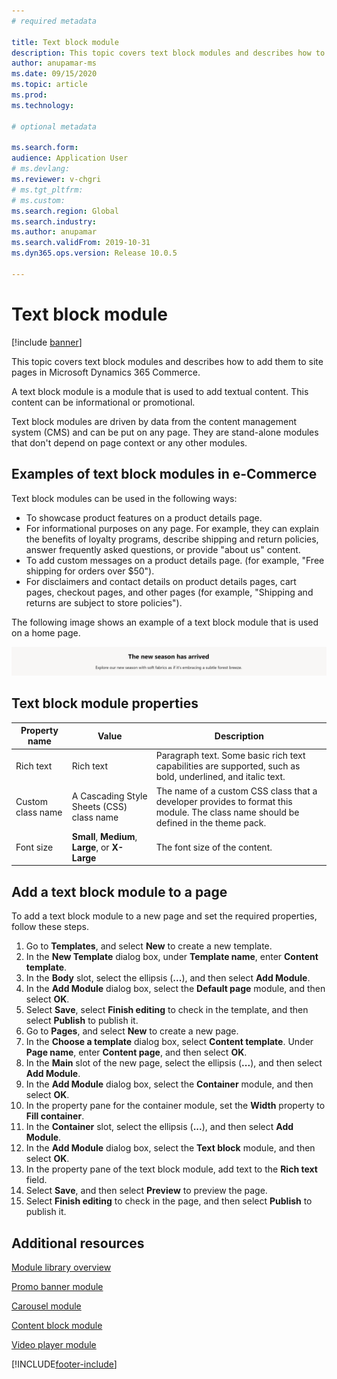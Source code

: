 ```yaml
---
# required metadata

title: Text block module
description: This topic covers text block modules and describes how to add them to site pages in Microsoft Dynamics 365 Commerce.
author: anupamar-ms
ms.date: 09/15/2020
ms.topic: article
ms.prod: 
ms.technology: 

# optional metadata

ms.search.form:  
audience: Application User
# ms.devlang: 
ms.reviewer: v-chgri
# ms.tgt_pltfrm: 
# ms.custom: 
ms.search.region: Global
ms.search.industry: 
ms.author: anupamar
ms.search.validFrom: 2019-10-31
ms.dyn365.ops.version: Release 10.0.5

---
```

# Text block module

[!include [banner](includes/banner.md)]

This topic covers text block modules and describes how to add them to site pages in Microsoft Dynamics 365 Commerce.

A text block module is a module that is used to add textual content. This content can be informational or promotional.

Text block modules are driven by data from the content management system (CMS) and can be put on any page. They are stand-alone modules that don't depend on page context or any other modules.

## Examples of text block modules in e-Commerce

Text block modules can be used in the following ways:

* To showcase product features on a product details page.
* For informational purposes on any page. For example, they can explain the benefits of loyalty programs, describe shipping and return policies, answer frequently asked questions, or provide "about us" content.
* To add custom messages on a product details page. (for example, "Free shipping for orders over $50").
* For disclaimers and contact details on product details pages, cart pages, checkout pages, and other pages (for example, "Shipping and returns are subject to store policies").

The following image shows an example of a text block module that is used on a home page.

![Example of a text block module.](./media/ecommerce-textblock.PNG)

## Text block module properties

| Property name     | Value                                            | Description |
|-------------------|--------------------------------------------------|-------------|
| Rich text         | Rich text                                        | Paragraph text. Some basic rich text capabilities are supported, such as bold, underlined, and italic text. |
| Custom class name | A Cascading Style Sheets (CSS) class name        | The name of a custom CSS class that a developer provides to format this module. The class name should be defined in the theme pack. |
| Font size         | **Small**, **Medium**, **Large**, or **X-Large** | The font size of the content. |

## Add a text block module to a page

To add a text block module to a new page and set the required properties, follow these steps.

1. Go to **Templates**, and select **New** to create a new template.
1. In the **New Template** dialog box, under **Template name**, enter **Content template**.
1. In the **Body** slot, select the ellipsis (**...**), and then select **Add Module**.
1. In the **Add Module** dialog box, select the **Default page** module, and then select **OK**.
1. Select **Save**, select **Finish editing** to check in the template, and then select **Publish** to publish it.
1. Go to **Pages**, and select **New** to create a new page.
1. In the **Choose a template** dialog box, select **Content template**. Under **Page name**, enter **Content page**, and then select **OK**.
1. In the **Main** slot of the new page, select the ellipsis (**...**), and then select **Add Module**.
1. In the **Add Module** dialog box, select the **Container** module, and then select **OK**.
1. In the property pane for the container module, set the **Width** property to **Fill container**.
1. In the **Container** slot, select the ellipsis (**...**), and then select **Add Module**.
1. In the **Add Module** dialog box, select the **Text block** module, and then select **OK**. 
1. In the property pane of the text block module, add text to the **Rich text** field.
1. Select **Save**, and then select **Preview** to preview the page.
1. Select **Finish editing** to check in the page, and then select **Publish** to publish it.

## Additional resources

[Module library overview](starter-kit-overview.md)

[Promo banner module](add-alert.md)

[Carousel module](add-carousel.md)

[Content block module](add-hero-module.md)

[Video player module](add-video-player.md)



[!INCLUDE[footer-include](../includes/footer-banner.md)]